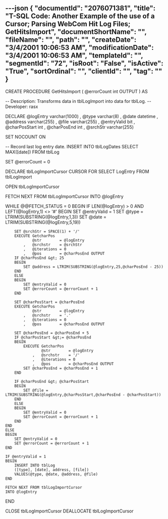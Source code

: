 ---json
{
  "documentId": "2076071381",
  "title": "T-SQL Code: Another Example of the use of a Cursor; Parsing WebCom Hit Log Files; GetHitsImport",
  "documentShortName": "",
  "fileName": "",
  "path": "",
  "createDate": "3/4/2001 10:06:53 AM",
  "modificationDate": "3/4/2001 10:06:53 AM",
  "templateId": "",
  "segmentId": "72",
  "isRoot": "False",
  "isActive": "True",
  "sortOrdinal": "",
  "clientId": "",
  "tag": ""
}
---

CREATE PROCEDURE GetHitsImport
    (
        @errorCount int OUTPUT
    )
AS

-- Description: Transforms data in tblLogImport into data for tblLog.
-- Developer: rasx

DECLARE
    @logEntry     varchar(1000)
,   @type         varchar(8)
,   @date         datetime
,   @address      varchar(255)
,   @file         varchar(255)
,   @entryValid   bit
,   @charPosStart int
,   @charPosEnd   int
,   @srchStr      varchar(255)

SET NOCOUNT ON

-- Record last log entry date.
INSERT INTO tblLogDates
SELECT MAX([date]) FROM tblLog

SET @errorCount = 0

DECLARE tblLogImportCursor CURSOR FOR
SELECT
    LogEntry
FROM
    tblLogImport

OPEN tblLogImportCursor

FETCH NEXT FROM tblLogImportCursor
INTO @logEntry

WHILE @@FETCH_STATUS = 0
BEGIN
    IF LEN(@logEntry) &gt; 0 AND LEFT(@logEntry,1) &lt;&gt; '#'
    BEGIN
        SET @entryValid = 1
        SET @type = LTRIM(SUBSTRING(@logEntry,1,3))
        SET @date = LTRIM(SUBSTRING(@logEntry,5,19))
        
        SET @srchStr = SPACE(1) + '/'
        EXECUTE GetcharPos
                @str        = @logEntry
            ,   @srchstr    = @srchStr
            ,   @iterations = 0
            ,   @pos        = @charPosEnd OUTPUT
        IF @charPosEnd &gt; 25
        BEGIN
            SET @address = LTRIM(SUBSTRING(@logEntry,25,@charPosEnd - 25))
        END
        ELSE
        BEGIN
            SET @entryValid = 0
            SET @errorCount = @errorCount + 1
        END
        
        SET @charPosStart = @charPosEnd
        EXECUTE GetcharPos
                @str        = @logEntry
            ,   @srchstr    = '.'
            ,   @iterations = 0
            ,   @pos        = @charPosEnd OUTPUT
        
        SET @charPosEnd = @charPosEnd + 5
        IF @charPosStart &gt;= @charPosEnd
        BEGIN
            EXECUTE GetcharPos
                    @str        = @logEntry
                ,   @srchstr    = '/'
                ,   @iterations = 0
                ,   @pos        = @charPosEnd OUTPUT
            SET @charPosEnd = @charPosEnd + 1
        END

        IF @charPosEnd &gt; @charPosStart
        BEGIN
            SET @file = LTRIM(SUBSTRING(@logEntry,@charPosStart,@charPosEnd - @charPosStart))
        END
        ELSE
        BEGIN
            SET @entryValid = 0
            SET @errorCount = @errorCount + 1
        END
    END
    ELSE
    BEGIN
        SET @entryValid = 0
        SET @errorCount = @errorCount + 1
    END
    
    IF @entryValid = 1
    BEGIN
        INSERT INTO tblLog
        ([type], [date], address, [file])
        VALUES(@type, @date, @address, @file)
    END

    FETCH NEXT FROM tblLogImportCursor
    INTO @logEntry
END

CLOSE tblLogImportCursor
DEALLOCATE tblLogImportCursor
